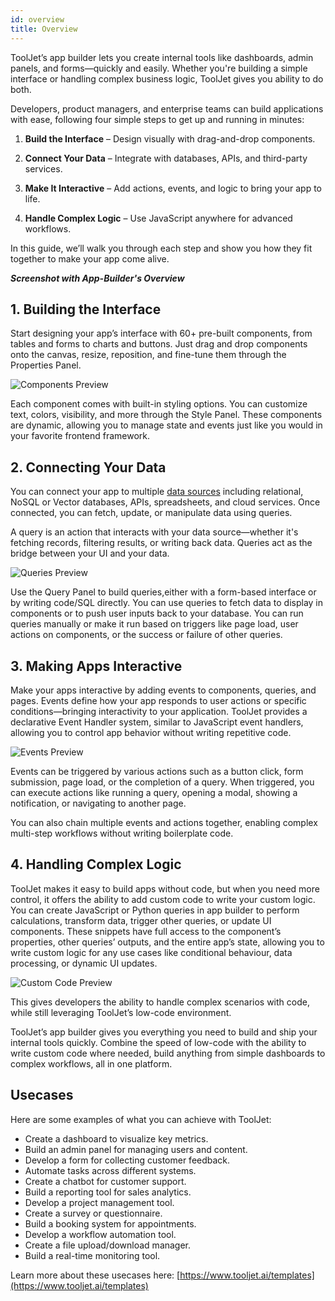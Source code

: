 ```yaml
---
id: overview
title: Overview
---
```


ToolJet’s app builder lets you create internal tools like dashboards, admin panels, and forms—quickly and easily. Whether you're building a simple interface or handling complex business logic, ToolJet gives you ability to do both.

Developers, product managers, and enterprise teams can build applications with ease, following four simple steps to get up and running in minutes:

1. **Build the Interface** – Design visually with drag-and-drop components.

2. **Connect Your Data** – Integrate with databases, APIs, and third-party services.

3. **Make It Interactive** – Add actions, events, and logic to bring your app to life.

4. **Handle Complex Logic** – Use JavaScript anywhere for advanced workflows.

In this guide, we’ll walk you through each step and show you how they fit together to make your app come alive.

***Screenshot with App-Builder's Overview***


## 1.  Building the Interface

Start designing your app’s interface with 60+ pre-built components, from tables and forms to charts and buttons. Just drag and drop components onto the canvas, resize, reposition, and fine-tune them through the Properties Panel.

<div style={{textAlign: 'center', marginBottom:'15px'}}> <img className="screenshot-full img-full" src="/img/app-builder/overview/components.png" alt="Components Preview" /> </div>

Each component comes with built-in styling options. You can customize text, colors, visibility, and more through the Style Panel. These components are dynamic, allowing you to manage state and events just like you would in your favorite frontend framework.

## 2. Connecting Your Data

You can connect your app to multiple [data sources](/docs/data-sources/overview) including relational, NoSQL or Vector databases, APIs, spreadsheets, and cloud services. Once connected, you can fetch, update, or manipulate data using queries.

A query is an action that interacts with your data source—whether it's fetching records, filtering results, or writing back data. Queries act as the bridge between your UI and your data.

<div style={{textAlign: 'center', marginBottom:'15px'}}> <img className="screenshot-full img-full" src="/img/app-builder/overview/queries.png" alt="Queries Preview" /> </div>


Use the Query Panel to build queries,either with a form-based interface or by writing code/SQL directly. You can use queries to fetch data to display in components or to push user inputs back to your database. You can run queries manually or make it run based on triggers like page load, user actions on components, or the success or failure of other queries.

## 3. Making Apps Interactive 

Make your apps interactive by adding events to components, queries, and pages. Events define how your app responds to user actions or specific conditions—bringing interactivity to your application. ToolJet provides a declarative Event Handler system, similar to JavaScript event handlers, allowing you to control app behavior without writing repetitive code.

<div style={{textAlign: 'center', marginBottom:'15px'}}> <img className="screenshot-full img-full" src="/img/app-builder/overview/events.png" alt="Events Preview" /> </div>

Events can be triggered by various actions such as a button click, form submission, page load, or the completion of a query. When triggered, you can execute actions like running a query, opening a modal, showing a notification, or navigating to another page.

You can also chain multiple events and actions together, enabling complex multi-step workflows without writing boilerplate code.

## 4. Handling Complex Logic

ToolJet makes it easy to build apps without code, but when you need more control, it offers the ability to add custom code to write your custom logic. You can create JavaScript or Python queries in app builder to perform calculations, transform data, trigger other queries, or update UI components. These snippets have full access to the component’s properties, other queries’ outputs, and the entire app’s state, allowing you to write custom logic for any use cases like conditional behaviour, data processing, or dynamic UI updates. 

<div style={{textAlign: 'center', marginBottom:'15px'}}> <img className="screenshot-full img-full" src="/img/app-builder/overview/custom-code.png" alt="Custom Code Preview" /> </div>

This gives developers the ability to handle complex scenarios with code, while still leveraging ToolJet’s low-code environment.

ToolJet’s app builder gives you everything you need to build  and ship your internal tools quickly. Combine the speed of low-code with the ability to write custom code where needed, build anything from simple dashboards to complex workflows, all in one platform.

## Usecases
Here are some examples of what you can achieve with ToolJet:
* Create a dashboard to visualize key metrics.
* Build an admin panel for managing users and content.
* Develop a form for collecting customer feedback.
* Automate tasks across different systems.
* Create a chatbot for customer support.
* Build a reporting tool for sales analytics.
* Develop a project management tool.
* Create a survey or questionnaire.
* Build a booking system for appointments.
* Develop a workflow automation tool.
* Create a file upload/download manager.
* Build a real-time monitoring tool. 

Learn more about these usecases here: [https://www.tooljet.ai/templates](https://www.tooljet.ai/templates)
